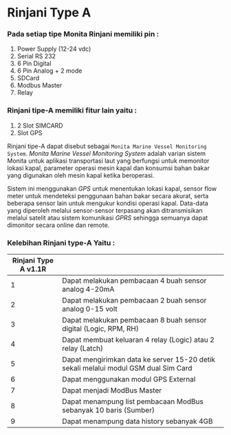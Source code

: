 # Rinjani Type A

### Pada setiap tipe Monita Rinjani memiliki pin :

1. Power Supply (12-24 vdc)
2. Serial RS 232
3. 6 Pin Digital
4. 6 Pin Analog + 2 mode
5. SDCard
6. Modbus Master
7. Relay

### Rinjani tipe-A memiliki fitur lain yaitu :

1. 2 Slot SIMCARD
2. Slot GPS

Rinjani tipe-A dapat disebut sebagai `Monita Marine Vessel Monitoring System`. _Monita Marine Vessel Monitoring System_ adalah varian sistem Monita untuk aplikasi transportasi laut yang berfungsi untuk memonitor lokasi kapal, parameter operasi mesin kapal dan konsumsi bahan bakar yang digunakan oleh mesin kapal ketika beroperasi.

Sistem ini menggunakan _GPS_ untuk menentukan lokasi kapal, sensor flow meter untuk mendeteksi penggunaan bahan bakar secara akurat, serta beberapa sensor lain untuk mengukur kondisi operasi kapal. Data-data yang diperoleh melalui sensor-sensor terpasang akan ditransmisikan melalui satelit atau sistem komunikasi _GPRS_ sehingga semuanya dapat dimonitor secara online dan remote.

### Kelebihan Rinjani type-A Yaitu :

| Rinjani Type A v1.1R |                                                                                     |
| -------------------- | ----------------------------------------------------------------------------------- |
| 1                    | Dapat melakukan pembacaan 4 buah sensor analog 4-20mA                               |
| 2                    | Dapat melakukan pembacaan 2 buah sensor analog 0-15 volt                            |
| 3                    | Dapat melakukan pembacaan 8 buah sensor digital (Logic, RPM, RH)                    |
| 4                    | Dapat membuat keluaran 4 relay (Logic) atau 2 relay (Latch)                         |
| 5                    | Dapat mengirimkan data ke server 15-20 detik sekali melalui modul GSM dual Sim Card |
| 6                    | Dapat menggunakan modul GPS External                                                |
| 7                    | Dapat menjadi ModBus Master                                                         |
| 8                    | Dapat menampung list pembacaan ModBus sebanyak 10 baris (Sumber)                    |
| 9                    | Dapat menampung data history sebanyak 4GB                                           |
